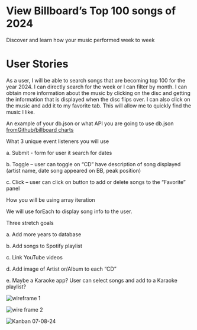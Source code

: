 
# View Billboard’s Top 100 songs of 2024
Discover and learn how your music performed week to week

# User Stories
As a user, I will be able to search songs that are becoming top 100 for the year 2024. I can directly search for the week or I can filter by month. I can obtain more information about the music by clicking on the disc and getting the information that is displayed when the disc flips over. I can also click on the music and add it to my favorite tab. This will allow me to quickly find the music I like.

An example of your db.json or what API you are going to use
db.json [fromGithub/billboard charts ](https://raw.githubusercontent.com/mhollingshead/billboard-hot-100/main/all.json)


What 3 unique event listeners you will use

a. Submit - form for user it search for dates

b. Toggle – user can toggle on “CD” have description of song displayed (artist name, date song appeared on BB, peak position)

c. Click – user can click on button to add or delete songs to the “Favorite” panel


How you will be using array iteration

We will use forEach to display song info to the user. 


Three stretch goals

a. Add more years to database

b. Add songs to Spotify playlist

c. Link YouTube videos 

d. Add image of Artist or/Album to each “CD” 

e. Maybe a Karaoke app? User can select songs and add to a Karaoke playlist? 

![wireframe 1](https://github.com/Sebastianville/Billboard-s-Top-100-songs-of-2024/assets/157150764/19ae3b78-e7f5-4866-b7d4-9b6c1726edbc)

![wire frame 2](https://github.com/Sebastianville/Billboard-s-Top-100-songs-of-2024/assets/157150764/4b835417-4f7a-48c8-a893-2c0d4df93a8d)

![Kanban 07-08-24](https://github.com/Sebastianville/Billboard-s-Top-100-songs-of-2024/assets/157150764/a69938dd-5ebe-4640-81e2-565f8414c76a)


